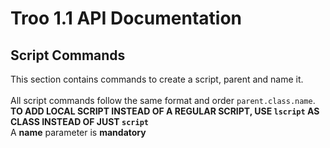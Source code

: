 # Troo 1.1 API Documentation

## Script Commands

This section contains commands to create a script, parent and name it. <br></br>
All script commands follow the same format and order `parent.class.name`. **TO ADD LOCAL SCRIPT INSTEAD OF A REGULAR SCRIPT, USE `lscript` AS CLASS INSTEAD OF JUST `script`** <br>
A **name** parameter is **mandatory**
